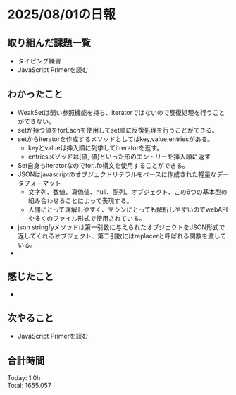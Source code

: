 # 2025/08/01の日報
## 取り組んだ課題一覧
* タイピング練習
* JavaScript Primerを読む
## わかったこと 
* WeakSetは弱い参照機能を持ち、iteratorではないので反復処理を行うことができない。
* setが持つ値をforEachを使用してset順に反復処理を行うことができる。
* setからiteratorを作成するメソッドとしてはkey,value,entriesがある。
  * keyとvalueは挿入順に列挙してitreratorを返す。
  * entriesメソッドは[値, 値]といった形のエントリーを挿入順に返す
* Set自身もiteratorなのでfor..fo構文を使用することができる。
* JSONはjavascriptのオブジェクトリテラルをベースに作成された軽量なデータフォーマット
  * 文字列、数値、真偽値、null、配列、オブジェクト、この6つの基本型の組み合わせることによって表現する。
  * 人間にとって理解しやすく、マシンにとっても解析しやすいのでwebAPIや多くのファイル形式で使用されている。
* json stringfyメソッドは第一引数に与えられたオブジェクトをJSON形式で返してくれるオブジェクト、第二引数にはreplacerと呼ばれる関数を渡している。
*  
## 感じたこと
* 
## 次やること
* JavaScript Primerを読む
##  合計時間 
Today: 1.0h<br>
Total: 1655.057
